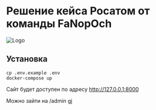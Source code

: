 # Решение кейса Росатом от команды FaNopOch
![Logo](logo.bmp "FaNopOch")

## Установка

```
cp .env.example .env
docker-compose up
```
Сайт будет доступен по адресу http://127.0.0.1:8000

Можно зайти на /admin gj 